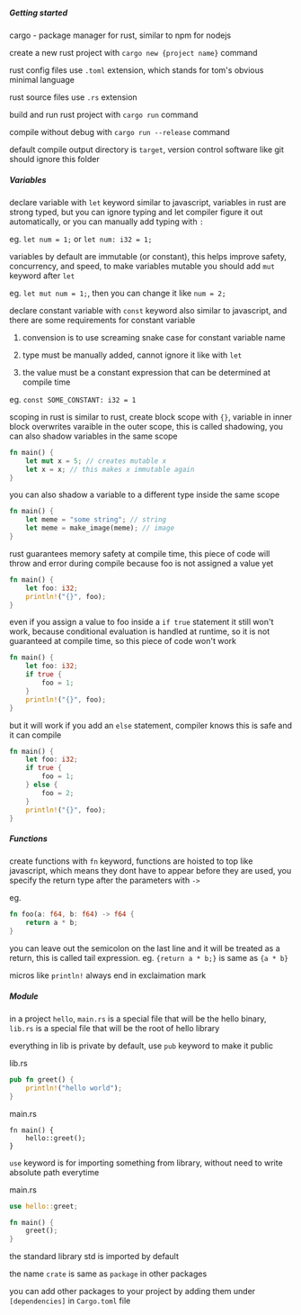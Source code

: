 ##### Getting started

cargo - package manager for rust, similar to npm for nodejs

create a new rust project with `cargo new {project name}` command

rust config files use `.toml` extension, which stands for tom's obvious minimal language

rust source files use `.rs` extension

build and run rust project with `cargo run` command

compile without debug with `cargo run --release` command

default compile output directory is `target`, version control software like git should ignore this folder

##### Variables

declare variable with `let` keyword similar to javascript, variables in rust are strong typed, but you can ignore typing and let compiler figure it out automatically, or you can manually add typing with `:`

eg. `let num = 1;` or `let num: i32 = 1;`

variables by default are immutable (or constant), this helps improve safety, concurrency, and speed, to make variables mutable you should add `mut` keyword after `let`

eg. `let mut num = 1;`, then you can change it like `num = 2;`

declare constant variable with `const` keyword also similar to javascript, and there are some requirements for constant variable

1. convension is to use screaming snake case for constant variable name

2. type must be manually added, cannot ignore it like with `let`

3. the value must be a constant expression that can be determined at compile time

eg. `const SOME_CONSTANT: i32 = 1`

scoping in rust is similar to rust, create block scope with `{}`, variable in inner block overwrites varaible in the outer scope, this is called shadowing, you can also shadow variables in the same scope

```rust
fn main() {
    let mut x = 5; // creates mutable x
    let x = x; // this makes x immutable again
}
```

you can also shadow a variable to a different type inside the same scope

```rust
fn main() {
    let meme = "some string"; // string
    let meme = make_image(meme); // image
}
```

rust guarantees memory safety at compile time, this piece of code will throw and error during compile because foo is not assigned a value yet

```rust
fn main() {
    let foo: i32;
    println!("{}", foo);
}
```

even if you assign a value to foo inside a `if true` statement it still won't work, because conditional evaluation is handled at runtime, so it is not guaranteed at compile time, so this piece of code won't work

```rust
fn main() {
    let foo: i32;
    if true {
        foo = 1;
    }
    println!("{}", foo);
}
```

but it will work if you add an `else` statement, compiler knows this is safe and it can compile

```rust
fn main() {
    let foo: i32;
    if true {
        foo = 1;
    } else {
        foo = 2;
    }
    println!("{}", foo);
}
```

##### Functions

create functions with `fn` keyword, functions are hoisted to top like javascript, which means they dont have to appear before they are used, you specify the return type after the parameters with `->`

eg.

```rust
fn foo(a: f64, b: f64) -> f64 {
    return a * b;
}
```

you can leave out the semicolon on the last line and it will be treated as a return, this is called tail expression. eg. `{return a * b;}` is same as `{a * b}`

micros like `println!` always end in exclaimation mark

##### Module

in a project `hello`, `main.rs` is a special file that will be the hello binary, `lib.rs` is a special file that will be the root of hello library

everything in lib is private by default, use `pub` keyword to make it public

lib.rs

```rust
pub fn greet() {
    println!("hello world");
}
```

main.rs

```
fn main() {
    hello::greet();
}
```

`use` keyword is for importing something from library, without need to write absolute path everytime

main.rs

```rust
use hello::greet;

fn main() {
    greet();
}
```

the standard library std is imported by default

the name `crate` is same as `package` in other packages

you can add other packages to your project by adding them under `[dependencies]` in `Cargo.toml` file
